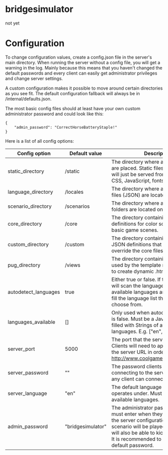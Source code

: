 # bridgesimulator
not yet

# Configuration
To change configuration values, create a config.json file in the server's main directory. When running the server without a config file, you will get a warning in the log. Mainly because this means that you haven't changed the default passwords and every client can easily get administrator privileges and change server settings.

A custom configuration makes it possible to move around certain directories as you see fit. The default configuration fallback will always be in /internal/defaults.json.

The most basic config files should at least have your own custom administrator password and could look like this:
```
{
	"admin_password": "CorrectHorseBatteryStaple!"
}
```

Here is a list of all config options:

| Config option | Default value | Description |
| --- | --- | --- |
| static_directory | /static | The directory where all the static files are placed. Static files are all files that will just be served from the server like CSS, JavaScript, fonts or image files. |
| language_directory | /locales | The directory where all the language files (JSON) are located on the server. |
| scenario_directory | /scenarios | The directory where all scenario folders are located on the server. |
| core_directory | /core | The directory containing all core JSON definitions for color schemes, fonts and basic game scenes. |
| custom_directory | /custom | The directory containing all custom JSON definitions that append or override the core files. |
| pug_directory | /views | The directory containing the .pug-files used by the template rendering engine to create dynamic .html pages. |
| autodetect_languages | true | Either true or false. If true, the server will scan the language directory for available languages and automatically fill the language list that clients can choose from.
| languages_available | [] | Only used when autodetect_languages is false. Must be a JavaScript Array filled with Strings of available languages. E.g. ["en", "de"]. |
| server_port | 5000 | The port that the server will operate on. Clients will need to append this port on the server URL in order to connect, e.g. http://www.coolgameserver.com:5000. |
| server_password | "" | The password clients must enter when connecting to the server. If empty (""), any client can connect and play. |
| server_language | "en" | The default language that the server operates under. Must be one of the available languages. |
| admin_password | "bridgesimulator" | The administrator password that clients must enter when they want to change the server configuration such as what scenario will be played. Administrator will also be able to kick or ban players. It is recommended to not leave the default password. |